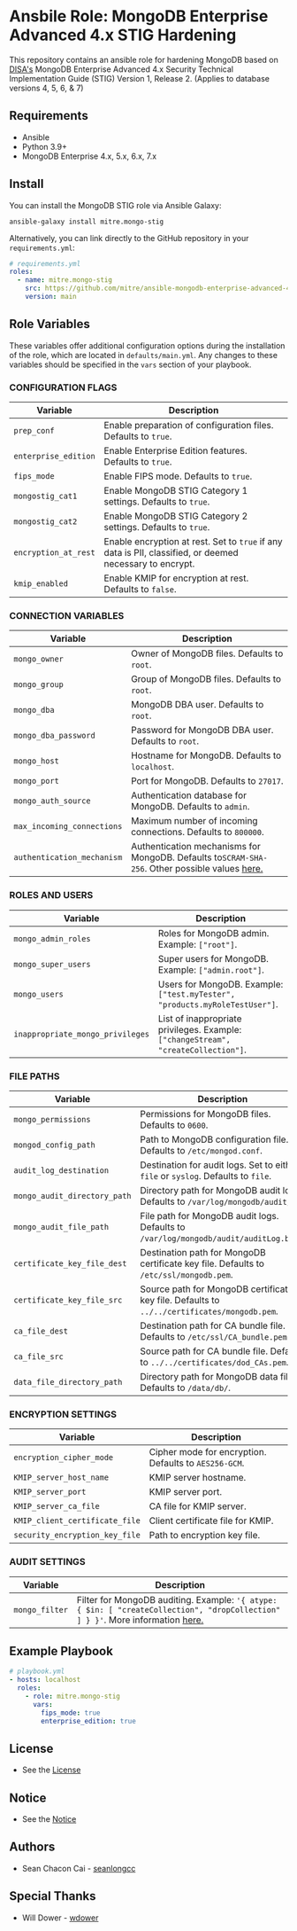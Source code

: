 # Ansbile Role: MongoDB Enterprise Advanced 4.x STIG Hardening

This repository contains an ansible role for hardening MongoDB based on [DISA's](https://public.cyber.mil/stigs/downloads/) MongoDB Enterprise Advanced 4.x Security Technical
Implementation Guide (STIG) Version 1, Release 2. (Applies to database versions 4, 5, 6, & 7)

## Requirements

- Ansible
- Python 3.9+
- MongoDB Enterprise 4.x, 5.x, 6.x, 7.x

## Install

You can install the MongoDB STIG role via Ansible Galaxy:

```
ansible-galaxy install mitre.mongo-stig
```

Alternatively, you can link directly to the GitHub repository in your `requirements.yml`:

```yaml
# requirements.yml
roles:
  - name: mitre.mongo-stig
    src: https://github.com/mitre/ansible-mongodb-enterprise-advanced-4-stig-hardening
    version: main
```

## Role Variables

These variables offer additional configuration options during the installation of the role, which are located in `defaults/main.yml`. Any changes to these variables should be specified in the `vars` section of your playbook.

### CONFIGURATION FLAGS

| Variable             | Description                                                                                              |
| -------------------- | -------------------------------------------------------------------------------------------------------- |
| `prep_conf`          | Enable preparation of configuration files. Defaults to `true`.                                           |
| `enterprise_edition` | Enable Enterprise Edition features. Defaults to `true`.                                                  |
| `fips_mode`          | Enable FIPS mode. Defaults to `true`.                                                                    |
| `mongostig_cat1`     | Enable MongoDB STIG Category 1 settings. Defaults to `true`.                                             |
| `mongostig_cat2`     | Enable MongoDB STIG Category 2 settings. Defaults to `true`.                                             |
| `encryption_at_rest` | Enable encryption at rest. Set to `true` if any data is PII, classified, or deemed necessary to encrypt. |
| `kmip_enabled`       | Enable KMIP for encryption at rest. Defaults to `false`.                                                 |

### CONNECTION VARIABLES

| Variable                   | Description                                                                                                                                                |
| -------------------------- | ---------------------------------------------------------------------------------------------------------------------------------------------------------- |
| `mongo_owner`              | Owner of MongoDB files. Defaults to `root`.                                                                                                                |
| `mongo_group`              | Group of MongoDB files. Defaults to `root`.                                                                                                                |
| `mongo_dba`                | MongoDB DBA user. Defaults to `root`.                                                                                                                      |
| `mongo_dba_password`       | Password for MongoDB DBA user. Defaults to `root`.                                                                                                         |
| `mongo_host`               | Hostname for MongoDB. Defaults to `localhost`.                                                                                                             |
| `mongo_port`               | Port for MongoDB. Defaults to `27017`.                                                                                                                     |
| `mongo_auth_source`        | Authentication database for MongoDB. Defaults to `admin`.                                                                                                  |
| `max_incoming_connections` | Maximum number of incoming connections. Defaults to `800000`.                                                                                              |
| `authentication_mechanism` | Authentication mechanisms for MongoDB. Defaults to`SCRAM-SHA-256`. Other possible values [here.](https://www.mongodb.com/docs/manual/core/authentication/) |

### ROLES AND USERS

| Variable                         | Description                                                                        |
| -------------------------------- | ---------------------------------------------------------------------------------- |
| `mongo_admin_roles`              | Roles for MongoDB admin. Example: `["root"]`.                                      |
| `mongo_super_users`              | Super users for MongoDB. Example: `["admin.root"]`.                                |
| `mongo_users`                    | Users for MongoDB. Example: `["test.myTester", "products.myRoleTestUser"]`.        |
| `inappropriate_mongo_privileges` | List of inappropriate privileges. Example: `["changeStream", "createCollection"]`. |

### FILE PATHS

| Variable                     | Description                                                                                 |
| ---------------------------- | ------------------------------------------------------------------------------------------- |
| `mongo_permissions`          | Permissions for MongoDB files. Defaults to `0600`.                                          |
| `mongod_config_path`         | Path to MongoDB configuration file. Defaults to `/etc/mongod.conf`.                         |
| `audit_log_destination`      | Destination for audit logs. Set to either `file` or `syslog`. Defaults to `file`.           |
| `mongo_audit_directory_path` | Directory path for MongoDB audit logs. Defaults to `/var/log/mongodb/audit/`.               |
| `mongo_audit_file_path`      | File path for MongoDB audit logs. Defaults to `/var/log/mongodb/audit/auditLog.bson`.       |
| `certificate_key_file_dest`  | Destination path for MongoDB certificate key file. Defaults to `/etc/ssl/mongodb.pem`.      |
| `certificate_key_file_src`   | Source path for MongoDB certificate key file. Defaults to `../../certificates/mongodb.pem`. |
| `ca_file_dest`               | Destination path for CA bundle file. Defaults to `/etc/ssl/CA_bundle.pem`.                  |
| `ca_file_src`                | Source path for CA bundle file. Defaults to `../../certificates/dod_CAs.pem`.               |
| `data_file_directory_path`   | Directory path for MongoDB data files. Defaults to `/data/db/`.                             |

### ENCRYPTION SETTINGS

| Variable                       | Description                                           |
| ------------------------------ | ----------------------------------------------------- |
| `encryption_cipher_mode`       | Cipher mode for encryption. Defaults to `AES256-GCM`. |
| `KMIP_server_host_name`        | KMIP server hostname.                                 |
| `KMIP_server_port`             | KMIP server port.                                     |
| `KMIP_server_ca_file`          | CA file for KMIP server.                              |
| `KMIP_client_certificate_file` | Client certificate file for KMIP.                     |
| `security_encryption_key_file` | Path to encryption key file.                          |

### AUDIT SETTINGS

| Variable       | Description                                                                                                                                                                                             |
| -------------- | ------------------------------------------------------------------------------------------------------------------------------------------------------------------------------------------------------- |
| `mongo_filter` | Filter for MongoDB auditing. Example: `'{ atype: { $in: [ "createCollection", "dropCollection" ] } }'`. More information [here.](https://www.mongodb.com/docs/manual/tutorial/configure-audit-filters/) |

## Example Playbook

```yaml
# playbook.yml
- hosts: localhost
  roles:
    - role: mitre.mongo-stig
      vars:
        fips_mode: true
        enterprise_edition: true
```

## License

- See the [License](/LICENSE.md)

## Notice

- See the [Notice](/NOTICE.md)

## Authors

- Sean Chacon Cai - [seanlongcc](https://github.com/seanlongcc)

## Special Thanks

- Will Dower - [wdower](https://github.com/wdower)
